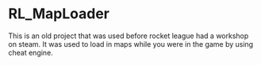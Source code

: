 # RL_MapLoader
This is an old project that was used before rocket league had a workshop on steam. It was used to load in maps while you were in the game by using cheat engine.
